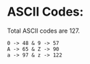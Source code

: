# ASCII Codes:
Total ASCII codes are 127.
```
0 -> 48 & 9 -> 57
A -> 65 & Z -> 90
a -> 97 & z -> 122
```